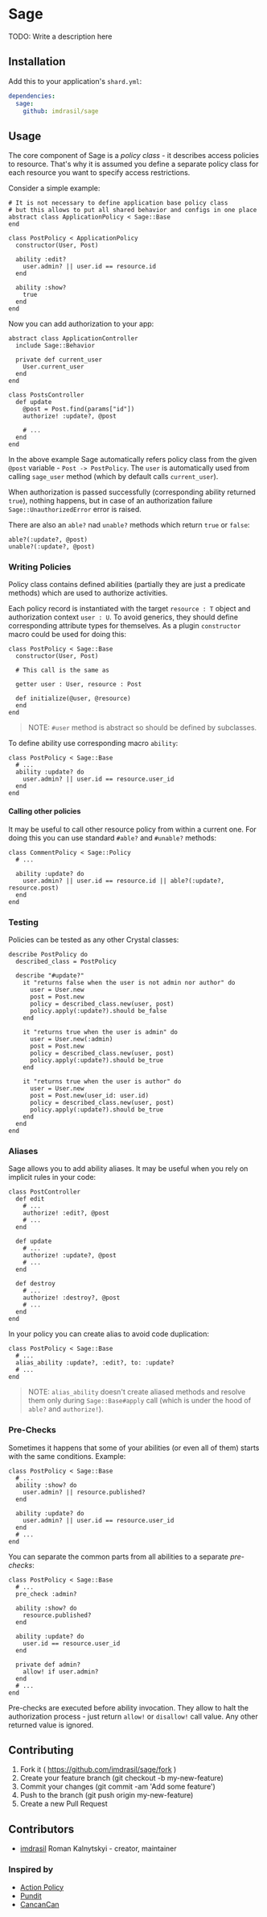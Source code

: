 # Sage

TODO: Write a description here

## Installation

Add this to your application's `shard.yml`:

```yaml
dependencies:
  sage:
    github: imdrasil/sage
```

## Usage

The core component of Sage is a *policy class* - it describes access policies to resource. That's why it is assumed you define a separate policy class for each resource you want to specify access restrictions.

Consider a simple example:

```crystal
# It is not necessary to define application base policy class
# but this allows to put all shared behavior and configs in one place
abstract class ApplicationPolicy < Sage::Base
end

class PostPolicy < ApplicationPolicy
  constructor(User, Post)

  ability :edit?
    user.admin? || user.id == resource.id
  end

  ability :show?
    true
  end
end
```

Now you can add authorization to your app:

```crystal
abstract class ApplicationController
  include Sage::Behavior

  private def current_user
    User.current_user
  end
end

class PostsController
  def update
    @post = Post.find(params["id"])
    authorize! :update?, @post

    # ...
  end
end
```

In the above example Sage automatically refers policy class from the given `@post` variable - `Post -> PostPolicy`. The `user` is automatically used from calling `sage_user` method (which by default calls `current_user`).

When authorization is passed successfully (corresponding ability returned `true`), nothing happens, but in case of an authorization failure `Sage::UnauthorizedError` error is raised.

There are also an `able?` nad `unable?` methods which return `true` or `false`:

```crystal
able?(:update?, @post)
unable?(:update?, @post)
```

### Writing Policies

Policy class contains defined abilities (partially they are just a predicate methods) which are used to authorize activities.

Each policy record is instantiated with the target `resource : T` object and authorization context `user : U`. To avoid generics, they should define corresponding attribute types for themselves. As a plugin `constructor` macro could be used for doing this:

```crystal
class PostPolicy < Sage::Base
  constructor(User, Post)

  # This call is the same as

  getter user : User, resource : Post

  def initialize(@user, @resource)
  end
end
```

> NOTE: `#user` method is abstract so should be defined by subclasses.

To define ability use corresponding macro `ability`:

```crystal
class PostPolicy < Sage::Base
  # ...
  ability :update? do
    user.admin? || user.id == resource.user_id
  end
end
```

#### Calling other policies

It may be useful to call other resource policy from within a current one. For doing this you can use standard `#able?` and `#unable?` methods:

```crystal
class CommentPolicy < Sage::Policy
  # ...

  ability :update? do
    user.admin? || user.id == resource.id || able?(:update?, resource.post)
  end
end
```

### Testing

Policies can be tested as any other Crystal classes:

```crystal
describe PostPolicy do
  described_class = PostPolicy

  describe "#update?"
    it "returns false when the user is not admin nor author" do
      user = User.new
      post = Post.new
      policy = described_class.new(user, post)
      policy.apply(:update?).should be_false
    end

    it "returns true when the user is admin" do
      user = User.new(:admin)
      post = Post.new
      policy = described_class.new(user, post)
      policy.apply(:update?).should be_true
    end

    it "returns true when the user is author" do
      user = User.new
      post = Post.new(user_id: user.id)
      policy = described_class.new(user, post)
      policy.apply(:update?).should be_true
    end
  end
end
```

### Aliases

Sage allows you to add ability aliases. It may be useful when you rely on implicit rules in your code:

```crystal
class PostController
  def edit
    # ...
    authorize! :edit?, @post
    # ...
  end

  def update
    # ...
    authorize! :update?, @post
    # ...
  end

  def destroy
    # ...
    authorize! :destroy?, @post
    # ...
  end
end
```

In your policy you can create alias to avoid code duplication:

```crystal
class PostPolicy < Sage::Base
  # ...
  alias_ability :update?, :edit?, to: :update?
  # ...
end
```

> NOTE: `alias_ability` doesn't create aliased methods and resolve them only during `Sage::Base#apply` call (which is under the hood of `able?` and `authorize!`).

### Pre-Checks

Sometimes it happens that some of your abilities (or even all of them) starts with the same conditions. Example:

```crystal
class PostPolicy < Sage::Base
  # ...
  ability :show? do
    user.admin? || resource.published?
  end

  ability :update? do
    user.admin? || user.id == resource.user_id
  end
  # ...
end
```

You can separate the common parts from all abilities to a separate *pre-checks*:

```crystal
class PostPolicy < Sage::Base
  # ...
  pre_check :admin?

  ability :show? do
    resource.published?
  end

  ability :update? do
    user.id == resource.user_id
  end

  private def admin?
    allow! if user.admin?
  end
  # ...
end
```

Pre-checks are executed before ability invocation. They allow to halt the authorization process - just return `allow!` or `disallow!` call value. Any other returned value is ignored.

## Contributing

1. Fork it ( https://github.com/imdrasil/sage/fork )
2. Create your feature branch (git checkout -b my-new-feature)
3. Commit your changes (git commit -am 'Add some feature')
4. Push to the branch (git push origin my-new-feature)
5. Create a new Pull Request

## Contributors

- [imdrasil](https://github.com/imdrasil) Roman Kalnytskyi - creator, maintainer

### Inspired by

- [Action Policy](https://github.com/palkan/action_policy)
- [Pundit](https://github.com/varvet/pundit)
- [CancanCan](https://github.com/CanCanCommunity/cancancan)
